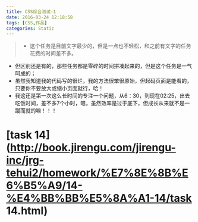 ```yaml
---
title: CSS综合测试-1
date: 2016-03-24 12:18:58
tags: [CSS,作品]
categories: Static
---
```

>  - 这个任务是目前文字最少的，但是一点也不轻松，和之前有文字的任务花费的时间差不多。    
>    <!-- more -->
- 但区别还是有的，那些任务都是零碎的时间拼凑起来的，但是这个任务是一气呵成的；
- 虽然我知道我的代码写的很烂，我的方法很笨很原始，但起码页面是能看的，只要你不要放大或缩小页面就行，哈！
- 我这还是第一次这么长时间的专注一个问题，从6：30，到现在02:25，出去吃饭时间，差不多7个小时，嗯，虽然效率是过于底下，但成长从来就不是一蹴而就的嘛！！！

#  [task 14](http://book.jirengu.com/jirengu-inc/jrg-tehui2/homework/%E7%8E%8B%E6%B5%A9/14-%E4%BB%BB%E5%8A%A1-14/task 14.html)
